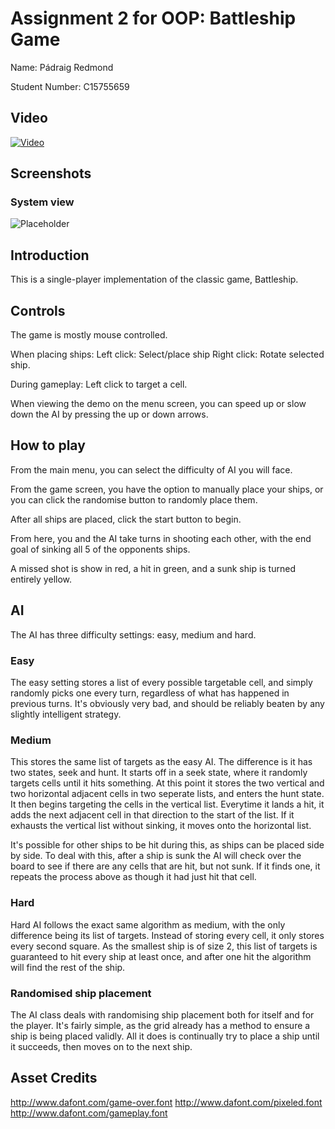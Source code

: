 # Assignment 2 for OOP: Battleship Game
Name: Pádraig Redmond

Student Number: C15755659

## Video
[![Video](placeholder)](placeholder)

## Screenshots
### System view
![Placeholder](screenshots/placeholder.png)

## Introduction
This is a single-player implementation of the classic game, Battleship.

## Controls
The game is mostly mouse controlled.

When placing ships:
 Left click: Select/place ship
 Right click: Rotate selected ship.

During gameplay:
 Left click to target a cell.

When viewing the demo on the menu screen, you can speed up or slow down the AI by pressing the up or down arrows.

## How to play
From the main menu, you can select the difficulty of AI you will face.

From the game screen, you have the option to manually place your ships, or you can click the randomise button to randomly place them.

After all ships are placed, click the start button to begin.

From here, you and the AI take turns in shooting each other, with the end goal of sinking all 5 of the opponents ships.

A missed shot is show in red, a hit in green, and a sunk ship is turned entirely yellow.

## AI
The AI has three difficulty settings: easy, medium and hard.

### Easy
The easy setting stores a list of every possible targetable cell, and simply randomly picks one every turn, regardless of what has happened in previous turns.
It's obviously very bad, and should be reliably beaten by any slightly intelligent strategy.

### Medium
This stores the same list of targets as the easy AI. The difference is it has two states, seek and hunt.
It starts off in a seek state, where it randomly targets cells until it hits something.
At this point it stores the two vertical and two horizontal adjacent cells in two seperate lists, and enters the hunt state.
It then begins targeting the cells in the vertical list. Everytime it lands a hit, it adds the next adjacent cell in that direction to the start of the list.
If it exhausts the vertical list without sinking, it moves onto the horizontal list.

It's possible for other ships to be hit during this, as ships can be placed side by side.
To deal with this, after a ship is sunk the AI will check over the board to see if there are any cells that are hit, but not sunk.
If it finds one, it repeats the process above as though it had just hit that cell.

### Hard
Hard AI follows the exact same algorithm as medium, with the only difference being its list of targets.
Instead of storing every cell, it only stores every second square.
As the smallest ship is of size 2, this list of targets is guaranteed to hit every ship at least once, and after one hit the algorithm will find the rest of the ship.

### Randomised ship placement
The AI class deals with randomising ship placement both for itself and for the player.
It's fairly simple, as the grid already has a method to ensure a ship is being placed validly. All it does is continually try to place a ship until it succeeds, then moves on to the next ship.

## Asset Credits
http://www.dafont.com/game-over.font
http://www.dafont.com/pixeled.font
http://www.dafont.com/gameplay.font